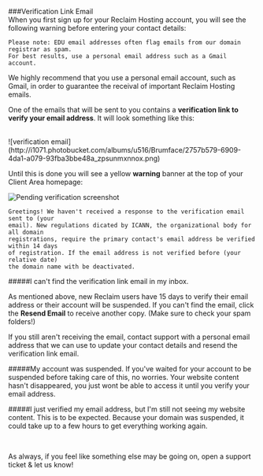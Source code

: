 ###Verification Link Email
<br />
When you first sign up for your Reclaim Hosting account, you will see the following warning before entering your contact details:

```
Please note: EDU email addresses often flag emails from our domain registrar as spam.
For best results, use a personal email address such as a Gmail account.
```
We highly recommend that you use a personal email account, such as Gmail, in order to guarantee the receival of important Reclaim Hosting emails. 

One of the emails that will be sent to you contains a **verification link to verify your email address**. It will look something like this:

<br />
![verification email](http://i1071.photobucket.com/albums/u516/Brumface/2757b579-6909-4da1-a079-93fba3bbe48a_zpsunmxnnox.png)

Until this is done you will see a yellow **warning** banner at the top of your Client Area homepage: 

![Pending verification screenshot](http://i1071.photobucket.com/albums/u516/Brumface/46d80111-482a-4e30-8851-0d1ca20893ba_zpsts0i5d7y.png)

```
Greetings! We haven't received a response to the verification email sent to (your
email). New regulations dicated by ICANN, the organizational body for all domain 
registrations, require the primary contact's email address be verified within 14 days
of registration. If the email address is not verified before (your relative date) 
the domain name with be deactivated.
```

#####I can't find the verification link email in my inbox.

As mentioned above, new Reclaim users have 15 days to verify their email address or their account will be suspended. If you can't find the email, click the **Resend Email** to receive another copy. (Make sure to check your spam folders!)

If you still aren't receiving the email, contact support with a personal email address that we can use to update your contact details and resend the verification link email.

#####My account was suspended. 
If you've waited for your account to be suspended before taking care of this, no worries. Your website content hasn't disappeared, you just wont be able to access it until you verify your email address.

#####I just verified my email address, but I'm still not seeing my website content. 
This is to be expected. Because your domain was suspended, it could take up to a few hours to get everything working again. 

<br />

As always, if you feel like something else may be going on, open a support ticket & let us know! 

